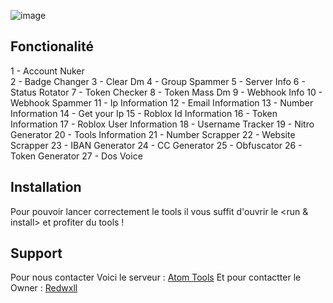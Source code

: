 ![image](https://cdn.discordapp.com/attachments/1263921030251020409/1265395761424629801/image.png?ex=66a15b23&is=66a009a3&hm=ba9877f943d0628a9b64152a0c808b0dd41f16e472fb18021cb0b78772f5b140&)


## Fonctionalité 

1 - Account Nuker  
2 - Badge Changer
3 - Clear Dm
4 - Group Spammer
5 - Server Info
6 - Status Rotator
7 - Token Checker
8 - Token Mass Dm
9 - Webhook Info
10 - Webhook Spammer
11 - Ip Information
12 - Email Information 
13 - Number Information
14 - Get your Ip
15 - Roblox Id Information
16 - Token Information
17 - Roblox User Information
18 - Username Tracker
19 - Nitro Generator
20 - Tools Information
21 - Number Scrapper
22 - Website Scrapper 
23 - IBAN Generator
24 - CC Generator
25 - Obfuscator
26 - Token Generator
27 - Dos Voice 


## Installation 

Pour pouvoir lancer correctement le tools il vous suffit d'ouvrir le <run & install> et profiter du tools !


## Support 

Pour nous contacter Voici le serveur : [Atom Tools](https://discord.gg/toolsfr)
Et pour contactter le Owner : [Redwxll](<https://discord.com/users/989200862180155473>) 
